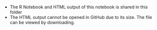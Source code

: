 - The R Notebook and HTML output of this notebook is shared in this folder
- The HTML output cannot be opened in GitHub due to its size. The file can be viewed by downloading.
